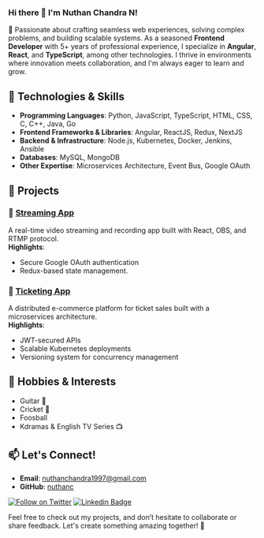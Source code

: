### Hi there 👋 I'm Nuthan Chandra N!

🚀 Passionate about crafting seamless web experiences, solving complex problems, and building scalable systems. As a seasoned **Frontend Developer** with 5+ years of professional experience, I specialize in **Angular**, **React**, and **TypeScript**, among other technologies. I thrive in environments where innovation meets collaboration, and I'm always eager to learn and grow.


## 🔧 Technologies & Skills

- **Programming Languages**: Python, JavaScript, TypeScript, HTML, CSS, C, C++, Java, Go  
- **Frontend Frameworks & Libraries**: Angular, ReactJS, Redux, NextJS  
- **Backend & Infrastructure**: Node.js, Kubernetes, Docker, Jenkins, Ansible  
- **Databases**: MySQL, MongoDB  
- **Other Expertise**: Microservices Architecture, Event Bus, Google OAuth  


## 🌟 Projects

### 🎥 [Streaming App](https://github.com/nuthanc/react/tree/master/streams)
A real-time video streaming and recording app built with React, OBS, and RTMP protocol.  
**Highlights**: 
- Secure Google OAuth authentication
- Redux-based state management.

### 🎫 [Ticketing App](https://github.com/nuthanc/microservice/tree/master/ticketing)
A distributed e-commerce platform for ticket sales built with a microservices architecture.  
**Highlights**:  
- JWT-secured APIs  
- Scalable Kubernetes deployments  
- Versioning system for concurrency management


## 🎸 Hobbies & Interests
- Guitar 🎵  
- Cricket 🏏  
- Foosball  
- Kdramas & English TV Series 📺  


## 📫 Let's Connect!

- **Email**: [nuthanchandra1997@gmail.com](mailto:nuthanchandra1997@gmail.com)  
- **GitHub**: [nuthanc](https://github.com/nuthanc)

[![Follow on Twitter](https://img.shields.io/twitter/follow/nuthanchandra19.svg?logo=twitter)](https://twitter.com/nuthanchandra19)
[![Linkedin Badge](https://img.shields.io/badge/-Nuthan%20Chandra-blue?style=flat-square&logo=Linkedin&logoColor=white&link=https://www.linkedin.com/in/nuthanchandra-n/)](https://www.linkedin.com/in/nuthanchandra-n/)

Feel free to check out my projects, and don’t hesitate to collaborate or share feedback. Let's create something amazing together! 🌟
